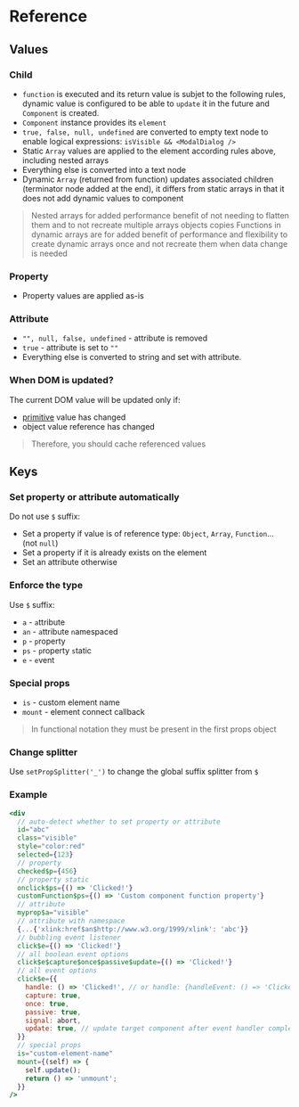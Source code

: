 # Reference

## Values

### Child

- `function` is executed and its return value is subjet to the following rules, dynamic value is configured to be able to `update` it in the future and `Component` is created.
- `Component` instance provides its `element`
- `true, false, null, undefined` are converted to empty text node to enable logical expressions: `isVisible && <ModalDialog />`
- Static `Array` values are applied to the element according rules above, including nested arrays
- Everything else is converted into a text node
- Dynamic `Array` (returned from function) updates associated children (terminator node added at the end), it differs from static arrays in that it does not add dynamic values to component

> Nested arrays for added performance benefit of not needing to flatten them and to not recreate multiple arrays objects copies
> Functions in dynamic arrays are for added benefit of performance and flexibility to create dynamic arrays once and not recreate them when data change is needed

### Property

- Property values are applied as-is

### Attribute

- `"", null, false, undefined` - attribute is removed
- `true` - attribute is set to `""`
- Everything else is converted to string and set with attribute.

### When DOM is updated?

The current DOM value will be updated only if:

- [primitive](https://developer.mozilla.org/en-US/docs/Web/JavaScript/Data_structures#primitive_values) value has changed
- object value reference has changed

> Therefore, you should cache referenced values

## Keys

### Set property or attribute automatically

Do not use `$` suffix:

- Set a property if value is of reference type: `Object`, `Array`, `Function`... (not `null`)
- Set a property if it is already exists on the element
- Set an attribute otherwise

### Enforce the type

Use `$` suffix:

- `a` - `a`ttribute
- `an` - `a`ttribute `n`amespaced
- `p` - `p`roperty
- `ps` - `p`roperty `s`tatic
- `e` - `e`vent

### Special props

- `is` - custom element name
- `mount` - element connect callback

> In functional notation they must be present in the first props object

### Change splitter

Use `setPropSplitter('_')` to change the global suffix splitter from `$`

### Example

```jsx
<div
  // auto-detect whether to set property or attribute
  id="abc"
  class="visible"
  style="color:red"
  selected={123}
  // property
  checked$p={456}
  // property static
  onclick$ps={() => 'Clicked!'}
  customFunction$ps={() => 'Custom component function property'}
  // attribute
  myprop$a="visible"
  // attribute with namespace
  {...{'xlink:href$an$http://www.w3.org/1999/xlink': 'abc'}}
  // bubbling event listener
  click$e={() => 'Clicked!'}
  // all boolean event options
  click$e$capture$once$passive$update={() => 'Clicked!'}
  // all event options
  click$e={{
    handle: () => 'Clicked!', // or handle: {handleEvent: () => 'Clicked!'},
    capture: true,
    once: true,
    passive: true,
    signal: abort,
    update: true, // update target component after event handler completes
  }}
  // special props
  is="custom-element-name"
  mount={(self) => {
    self.update();
    return () => 'unmount';
  }}
/>
```
